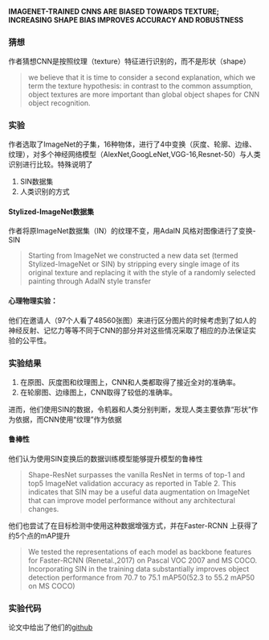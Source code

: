#### IMAGENET-TRAINED CNNS ARE BIASED TOWARDS TEXTURE; INCREASING SHAPE BIAS IMPROVES ACCURACY AND ROBUSTNESS

### 猜想

作者猜想CNN是按照纹理（texture）特征进行识别的，而不是形状（shape）

> we believe that it is time to consider a second explanation, which we term the texture hypothesis: in contrast to the common assumption, object textures are more important than global object shapes for CNN object recognition. 

### 实验

作者选取了ImageNet的子集，16种物体，进行了4中变换（灰度、轮廓、边缘、纹理），对多个神经网络模型（AlexNet,GoogLeNet,VGG-16,Resnet-50）与人类识别进行比较。特殊说明了

1. SIN数据集
2. 人类识别的方式

#### Stylized-ImageNet数据集

作者将原ImageNet数据集（IN）的纹理不变，用AdaIN 风格对图像进行了变换-SIN

> Starting from ImageNet we constructed a new data set (termed Stylized-ImageNet or SIN) by stripping every single image of its original texture and replacing it with the style of a randomly selected painting through AdaIN style transfer

#### 心理物理实验：

他们在邀请人（97个人看了48560张图）来进行区分图片的时候考虑到了如人的神经反射、记忆力等等不同于CNN的部分并对这些情况采取了相应的办法保证实验的公平性。

### 实验结果

1. 在原图、灰度图和纹理图上，CNN和人类都取得了接近全对的准确率。
2. 在轮廓图、边缘图上，CNN取得了较低的准确率。

进而，他们使用SIN的数据，令机器和人类分别判断，发现人类主要依靠“形状”作为依据，而CNN使用“纹理”作为依据

#### 鲁棒性

他们认为使用SIN变换后的数据训练模型能够提升模型的鲁棒性

> Shape-ResNet surpasses the vanilla ResNet in terms of top-1 and top5 ImageNet validation accuracy as reported in Table 2. This indicates that SIN may be a useful data augmentation on ImageNet that can improve model performance without any architectural changes.

他们也尝试了在目标检测中使用这种数据增强方式，并在Faster-RCNN 上获得了约5个点的mAP提升

> We tested the representations of each model as backbone features for Faster-RCNN (Renetal.,2017) on Pascal VOC 2007 and MS COCO. Incorporating SIN in the training data  substantially improves object detection performance from 70.7 to 75.1 mAP50(52.3 to 55.2 mAP50 on MS COCO)

### 实验代码

论文中给出了他们的[github](https://github.com/rgeirhos/texture-vs-shape)